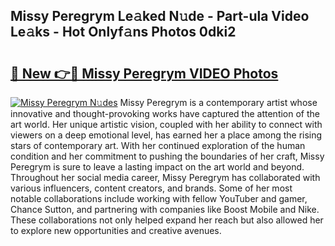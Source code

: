 ## Missy Peregrym Le𝚊ked N𝚞de - Part-ula Video Le𝚊ks - Hot Onlyf𝚊ns Photos 0dki2

# <h2><a href="http://ab57035.deff.icu/?id=Missy+Peregrym">🔗 New 👉🔴 Missy Peregrym VIDEO Photos</a></h2>

[![Missy Peregrym N𝚞des](https://i.imgur.com/rIISA9y.gif)](http://ab57035.deff.icu/?id=Missy+Peregrym)
Missy Peregrym is a contemporary artist whose innovative and thought-provoking works have captured the attention of the art world. Her unique artistic vision, coupled with her ability to connect with viewers on a deep emotional level, has earned her a place among the rising stars of contemporary art. With her continued exploration of the human condition and her commitment to pushing the boundaries of her craft, Missy Peregrym is sure to leave a lasting impact on the art world and beyond. Throughout her social media career, Missy Peregrym has collaborated with various influencers, content creators, and brands. Some of her most notable collaborations include working with fellow YouTuber and gamer, Chance Sutton, and partnering with companies like Boost Mobile and Nike. These collaborations not only helped expand her reach but also allowed her to explore new opportunities and creative avenues.
